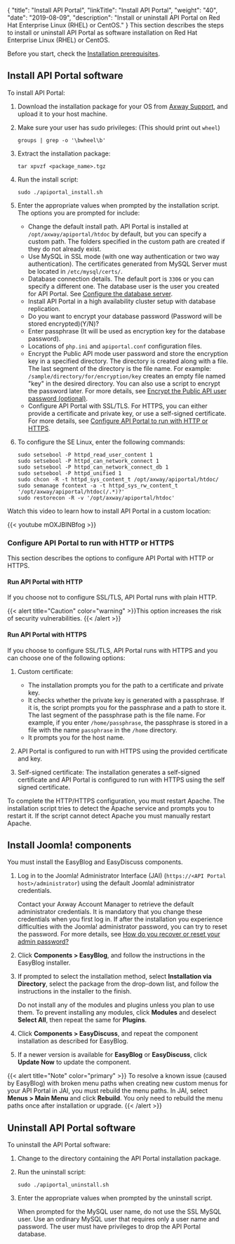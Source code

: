 {
"title": "Install API Portal",
  "linkTitle": "Install API Portal",
  "weight": "40",
  "date": "2019-08-09",
  "description": "Install or uninstall API Portal on Red Hat Enterprise Linux (RHEL) or CentOS."
}
This section describes the steps to install or uninstall API Portal as software installation on Red Hat Enterprise Linux (RHEL) or CentOS.

Before you start, check the [Installation prerequisites](/docs/apim_installation/apiportal_install/install_software_prereqs/).

## Install API Portal software

To install API Portal:

1. Download the installation package for your OS from [Axway Support](https://support.axway.com/), and upload it to your host machine.
2. Make sure your user has sudo privileges: (This should print out `wheel`)

   ```
   groups | grep -o '\bwheel\b'
   ```

3. Extract the installation package:

   ```
   tar xpvzf <package_name>.tgz
   ```
4. Run the install script:

   ```
   sudo ./apiportal_install.sh
   ```
5. Enter the appropriate values when prompted by the installation script. The options you are prompted for include:

   * Change the default install path. API Portal is installed at `/opt/axway/apiportal/htdoc` by default, but you can specify a custom path. The folders specified in the custom path are created if they do not already exist.
   * Use MySQL in SSL mode (with one way authentication or two way authentication). The certificates generated from MySQL Server must be located in `/etc/mysql/certs/`.
   * Database connection details. The default port is `3306` or you can specify a different one. The database user is the user you created for API Portal. See [Configure the database server](/docs/apim_installation/apiportal_install/install_software_configure_database/).
   * Install API Portal in a high availability cluster setup with database replication.
   * Do you want to encrypt your database password (Password will be stored encrypted)(Y/N)?
   * Enter passphrase (It will be used as encryption key for the database password).
   * Locations of `php.ini` and `apiportal.conf` configuration files.
   * Encrypt the Public API mode user password and store the encryption key in a specified directory. The directory is created along with a file. The last segment of the directory is the file name. For example: `/sample/directory/for/encryption/key` creates an empty file named "key" in the desired directory. You can also use a script to encrypt the password later. For more details, see [Encrypt the Public API user password (optional)](/docs/apim_installation/apiportal_install/upgrade_automatic/#encrypt-the-public-api-mode-user-password-optional).
   * Configure API Portal with SSL/TLS. For HTTPS, you can either provide a certificate and private key, or use a self-signed certificate. For more details, see [Configure API Portal to run with HTTP or HTTPS](#configure-api-portal-to-run-with-http-or-https).
6. To configure the SE Linux, enter the following commands:

   ```
   sudo setsebool -P httpd_read_user_content 1
   sudo setsebool -P httpd_can_network_connect 1
   sudo setsebool -P httpd_can_network_connect_db 1
   sudo setsebool -P httpd_unified 1
   sudo chcon -R -t httpd_sys_content_t /opt/axway/apiportal/htdoc/
   sudo semanage fcontext -a -t httpd_sys_rw_content_t '/opt/axway/apiportal/htdoc(/.*)?'
   sudo restorecon -R -v '/opt/axway/apiportal/htdoc'
   ```

Watch this video to learn how to install API Portal in a custom location:

{{< youtube mOXJBINBfog >}}

### Configure API Portal to run with HTTP or HTTPS

This section describes the options to configure API Portal with HTTP or HTTPS.

#### Run API Portal with HTTP

If you choose not to configure SSL/TLS, API Portal runs with plain HTTP.

{{< alert title="Caution" color="warning" >}}This option increases the risk of security vulnerabilities. {{< /alert >}}

#### Run API Portal with HTTPS

If you choose to configure SSL/TLS, API Portal runs with HTTPS and you can choose one of the following options:

1. Custom certificate:

   * The installation prompts you for the path to a certificate and private key.
   * It checks whether the private key is generated with a passphrase. If it is, the script prompts you for the passphrase and a path to store it. The last segment of the passphrase path is the file name. For example, if you enter `/home/passphrase`, the passphrase is stored in a file with the name `passphrase` in the `/home` directory.
   * It prompts you for the host name.
2. API Portal is configured to run with HTTPS using the provided certificate and key.
3. Self-signed certificate: The installation generates a self-signed certificate and API Portal is configured to run with HTTPS using the self signed certificate.

To complete the HTTP/HTTPS configuration, you must restart Apache. The installation script tries to detect the Apache service and prompts you to restart it. If the script cannot detect Apache you must manually restart Apache.

## Install Joomla! components

You must install the EasyBlog and EasyDiscuss components.

1. Log in to the Joomla! Administrator Interface (JAI) (`https://<API Portal host>/administrator`) using the default Joomla! administrator credentials.

    Contact your Axway Account Manager to retrieve the default administrator credentials. It is mandatory that you change these credentials when you first log in. If after the installation you experience difficulties with the Joomla! administrator password, you can try to reset the password. For more details, see [How do you recover or reset your admin password?](https://docs.joomla.org/How_do_you_recover_or_reset_your_admin_password%3F)
2. Click **Components > EasyBlog**, and follow the instructions in the EasyBlog installer.
3. If prompted to select the installation method, select **Installation via Directory**, select the package from the drop-down list, and follow the instructions in the installer to the finish.

    Do not install any of the modules and plugins unless you plan to use them. To prevent installing any modules, click **Modules** and deselect **Select All**, then repeat the same for **Plugins**.
4. Click **Components > EasyDiscuss**, and repeat the component installation as described for EasyBlog.
5. If a newer version is available for **EasyBlog** or **EasyDiscuss**, click **Update Now** to update the component.

{{< alert title="Note" color="primary" >}} To resolve a known issue (caused by EasyBlog) with broken menu paths when creating new custom menus for your API Portal in JAI, you must rebuild the menu paths. In JAI, select **Menus > Main Menu** and click **Rebuild**. You only need to rebuild the menu paths once after installation or upgrade. {{< /alert >}}

## Uninstall API Portal software

To uninstall the API Portal software:

1. Change to the directory containing the API Portal installation package.
2. Run the uninstall script:

   ```
   sudo ./apiportal_uninstall.sh
   ```
3. Enter the appropriate values when prompted by the uninstall script.

   When prompted for the MySQL user name, do not use the SSL MySQL user. Use an ordinary MySQL user that requires only a user name and password. The user must have privileges to drop the API Portal database.